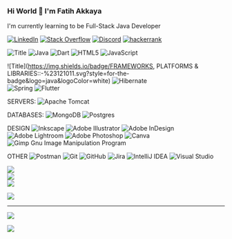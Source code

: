 ### Hi World 👋 I'm Fatih Akkaya


I'm currently learning to be Full-Stack Java Developer



[![LinkedIn](https://img.shields.io/badge/LinkedIn-%23121011.svg?logo=linkedin&logoColor=white)](https://linkedin.com/in/fatihakkaya) 
[![Stack Overflow](https://img.shields.io/badge/-Stackoverflow-%23121011?logo=stack-overflow&logoColor=white)](https://stackoverflow.com/users/21657253) 
[![Discord](https://img.shields.io/badge/Discord-%23121011.svg?logo=discord&logoColor=white)](https://discord.com/channels/fatihakkaya#9789) 
[![hackerrank](https://img.shields.io/badge/Discord-%23121011.svg?logo=discord&logoColor=white)](https://discord.com/channels/fatihakkaya#9789) 





![Title](https://img.shields.io/badge/LANGUAGES:-%23121011.svg?style=for-the-badge&logo=java&logoColor=white)
![Java](https://img.shields.io/badge/java-%23121011.svg?style=for-the-badge&logo=java&logoColor=white) 
![Dart](https://img.shields.io/badge/dart-%23121011.svg?style=for-the-badge&logo=dart&logoColor=white) 
![HTML5](https://img.shields.io/badge/html5-%23121011.svg?style=for-the-badge&logo=html5&logoColor=white) 
![JavaScript](https://img.shields.io/badge/javascript-%23121011.svg?style=for-the-badge&logo=javascript&logoColor=white)


![Title](https://img.shields.io/badge/FRAMEWORKS, PLATFORMS & LIBRARIES::-%23121011.svg?style=for-the-badge&logo=java&logoColor=white)
![Hibernate](https://img.shields.io/badge/Hibernate-%23121011?style=for-the-badge&logo=Hibernate&logoColor=white)  
![Spring](https://img.shields.io/badge/spring-%23121011.svg?style=for-the-badge&logo=spring&logoColor=white) 
![Flutter](https://img.shields.io/badge/Flutter-%23121011.svg?style=for-the-badge&logo=Flutter&logoColor=white)


SERVERS:
![Apache Tomcat](https://img.shields.io/badge/apache%20tomcat-%23121011.svg?style=for-the-badge&logo=apache-tomcat&logoColor=black) 
 

DATABASES:
![MongoDB](https://img.shields.io/badge/MongoDB-%23121011.svg?style=for-the-badge&logo=mongodb&logoColor=white) 
![Postgres](https://img.shields.io/badge/postgres-%23121011.svg?style=for-the-badge&logo=postgresql&logoColor=white)

DESIGN
![Inkscape](https://img.shields.io/badge/Inkscape-%23121011?style=for-the-badge&logo=inkscape&logoColor=080A13)
![Adobe Illustrator](https://img.shields.io/badge/adobeillustrator-%23121011.svg?style=for-the-badge&logo=adobeillustrator&logoColor=white) 
![Adobe InDesign](https://img.shields.io/badge/Adobe%20InDesign-%23121011?style=for-the-badge&logo=adobeindesign&logoColor=white) 
![Adobe Lightroom](https://img.shields.io/badge/Adobe%20Lightroom-%23121011.svg?style=for-the-badge&logo=Adobe%20Lightroom&logoColor=white) 
![Adobe Photoshop](https://img.shields.io/badge/adobephotoshop-%23121011.svg?style=for-the-badge&logo=adobephotoshop&logoColor=white) 
![Canva](https://img.shields.io/badge/Canva-%23121011.svg?style=for-the-badge&logo=Canva&logoColor=white) 
![Gimp Gnu Image Manipulation Program](https://img.shields.io/badge/Gimp-%23121011?style=for-the-badge&logo=gimp&logoColor=FFFFFF) 

OTHER
![Postman](https://img.shields.io/badge/Postman-%23121011.svg?style=for-the-badge&logo=postman&logoColor=white) 
![Git](https://img.shields.io/badge/git-%23121011.svg?style=for-the-badge&logo=git&logoColor=white) 
![GitHub](https://img.shields.io/badge/github-%23121011.svg?style=for-the-badge&logo=github&logoColor=white) 
![Jira](https://img.shields.io/badge/jira-%23121011.svg?style=for-the-badge&logo=jira&logoColor=white) 
![IntelliJ IDEA](https://img.shields.io/badge/IntelliJIDEA-%23121011.svg?style=for-the-badge&logo=intellij-idea&logoColor=white) 
![Visual Studio](https://img.shields.io/badge/Visual%20Studio-%23121011.svg?style=for-the-badge&logo=visual-studio&logoColor=white) 

![](https://github-readme-stats.vercel.app/api?username=akkaya64&theme=dark&hide_border=true&include_all_commits=false&count_private=false)<br/>
![](https://github-readme-streak-stats.herokuapp.com/?user=akkaya64&theme=dark&hide_border=true)<br/>
![](https://github-readme-stats.vercel.app/api/top-langs/?username=akkaya64&theme=dark&hide_border=true&include_all_commits=false&count_private=false&layout=compact)


![](https://quotes-github-readme.vercel.app/api?type=horizontal&theme=merko)

---
[![](https://visitcount.itsvg.in/api?id=fatihakkaya&icon=0&color=0)](https://visitcount.itsvg.in)

![](https://github-profile-trophy.vercel.app/?username=akkaya64&theme=radical&no-frame=false&no-bg=true&margin-w=4)

<!-- Proudly created with GPRM ( https://gprm.itsvg.in ) 
 
# 💫 About Me:
## 🌐 Socials:
# 💻 Tech Stack:
# 📊 GitHub Stats:
### ✍️ Random Dev Quote
-->
